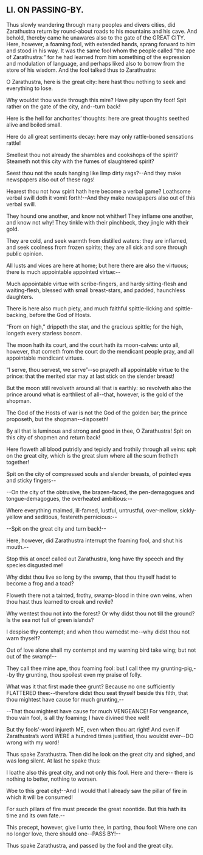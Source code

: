 ## LI. ON PASSING-BY.

Thus slowly wandering through many peoples and divers cities, did
Zarathustra return by round-about roads to his mountains and his cave.
And behold, thereby came he unawares also to the gate of the GREAT CITY.
Here, however, a foaming fool, with extended hands, sprang forward to
him and stood in his way. It was the same fool whom the people called
“the ape of Zarathustra:” for he had learned from him something of the
expression and modulation of language, and perhaps liked also to borrow
from the store of his wisdom. And the fool talked thus to Zarathustra:

O Zarathustra, here is the great city: here hast thou nothing to seek
and everything to lose.

Why wouldst thou wade through this mire? Have pity upon thy foot! Spit
rather on the gate of the city, and--turn back!

Here is the hell for anchorites’ thoughts: here are great thoughts
seethed alive and boiled small.

Here do all great sentiments decay: here may only rattle-boned
sensations rattle!

Smellest thou not already the shambles and cookshops of the spirit?
Steameth not this city with the fumes of slaughtered spirit?

Seest thou not the souls hanging like limp dirty rags?--And they make
newspapers also out of these rags!

Hearest thou not how spirit hath here become a verbal game? Loathsome
verbal swill doth it vomit forth!--And they make newspapers also out of
this verbal swill.

They hound one another, and know not whither! They inflame one another,
and know not why! They tinkle with their pinchbeck, they jingle with
their gold.

They are cold, and seek warmth from distilled waters: they are inflamed,
and seek coolness from frozen spirits; they are all sick and sore
through public opinion.

All lusts and vices are here at home; but here there are also the
virtuous; there is much appointable appointed virtue:--

Much appointable virtue with scribe-fingers, and hardy sitting-flesh and
waiting-flesh, blessed with small breast-stars, and padded, haunchless
daughters.

There is here also much piety, and much faithful spittle-licking and
spittle-backing, before the God of Hosts.

“From on high,” drippeth the star, and the gracious spittle; for the
high, longeth every starless bosom.

The moon hath its court, and the court hath its moon-calves: unto all,
however, that cometh from the court do the mendicant people pray, and
all appointable mendicant virtues.

“I serve, thou servest, we serve”--so prayeth all appointable virtue
to the prince: that the merited star may at last stick on the slender
breast!

But the moon still revolveth around all that is earthly: so revolveth
also the prince around what is earthliest of all--that, however, is the
gold of the shopman.

The God of the Hosts of war is not the God of the golden bar; the prince
proposeth, but the shopman--disposeth!

By all that is luminous and strong and good in thee, O Zarathustra! Spit
on this city of shopmen and return back!

Here floweth all blood putridly and tepidly and frothily through all
veins: spit on the great city, which is the great slum where all the
scum frotheth together!

Spit on the city of compressed souls and slender breasts, of pointed
eyes and sticky fingers--

--On the city of the obtrusive, the brazen-faced, the pen-demagogues and
tongue-demagogues, the overheated ambitious:--

Where everything maimed, ill-famed, lustful, untrustful, over-mellow,
sickly-yellow and seditious, festereth pernicious:--

--Spit on the great city and turn back!--

Here, however, did Zarathustra interrupt the foaming fool, and shut his
mouth.--

Stop this at once! called out Zarathustra, long have thy speech and thy
species disgusted me!

Why didst thou live so long by the swamp, that thou thyself hadst to
become a frog and a toad?

Floweth there not a tainted, frothy, swamp-blood in thine own veins,
when thou hast thus learned to croak and revile?

Why wentest thou not into the forest? Or why didst thou not till the
ground? Is the sea not full of green islands?

I despise thy contempt; and when thou warnedst me--why didst thou not
warn thyself?

Out of love alone shall my contempt and my warning bird take wing; but
not out of the swamp!--

They call thee mine ape, thou foaming fool: but I call thee my
grunting-pig,--by thy grunting, thou spoilest even my praise of folly.

What was it that first made thee grunt? Because no one sufficiently
FLATTERED thee:--therefore didst thou seat thyself beside this filth,
that thou mightest have cause for much grunting,--

--That thou mightest have cause for much VENGEANCE! For vengeance, thou
vain fool, is all thy foaming; I have divined thee well!

But thy fools’-word injureth ME, even when thou art right! And even if
Zarathustra’s word WERE a hundred times justified, thou wouldst ever--DO
wrong with my word!

Thus spake Zarathustra. Then did he look on the great city and sighed,
and was long silent. At last he spake thus:

I loathe also this great city, and not only this fool. Here and there--
there is nothing to better, nothing to worsen.

Woe to this great city!--And I would that I already saw the pillar of
fire in which it will be consumed!

For such pillars of fire must precede the great noontide. But this hath
its time and its own fate.--

This precept, however, give I unto thee, in parting, thou fool: Where
one can no longer love, there should one--PASS BY!--

Thus spake Zarathustra, and passed by the fool and the great city.




